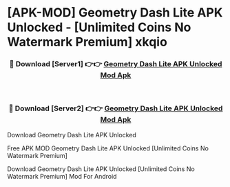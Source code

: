 # [APK-MOD] Geometry Dash Lite APK Unlocked - [Unlimited Coins No Watermark Premium] xkqio



<div align="center">
<h3>🔴 Download [Server1] 👉👉 <a href="https://momento.my/?title=Geometry_Dash_Lite_APK_Unlocked">Geometry Dash Lite APK Unlocked Mod Apk</a></h3><br>

<h3>🔴 Download [Server2] 👉👉 <a href="https://momento.my/?title=Geometry_Dash_Lite_APK_Unlocked">Geometry Dash Lite APK Unlocked Mod Apk</a></h3>
</div>



Download Geometry Dash Lite APK Unlocked 

Free APK MOD Geometry Dash Lite APK Unlocked [Unlimited Coins No Watermark Premium]

Download Geometry Dash Lite APK Unlocked [Unlimited Coins No Watermark Premium] Mod For Android
